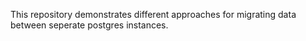 This repository demonstrates different approaches for migrating data between seperate postgres instances.
